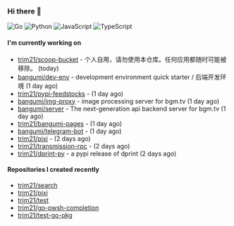 ### Hi there 👋

![Go](https://img.shields.io/badge/go-%2300ADD8.svg?style=for-the-badge&logo=go&logoColor=white)
![Python](https://img.shields.io/badge/python-3670A0?style=for-the-badge&logo=python&logoColor=ffdd54)
![JavaScript](https://img.shields.io/badge/javascript-%23323330.svg?style=for-the-badge&logo=javascript&logoColor=%23F7DF1E)
![TypeScript](https://img.shields.io/badge/typescript-%23007ACC.svg?style=for-the-badge&logo=typescript&logoColor=white)

#### I'm currently working on

- [trim21/scoop-bucket](https://github.com/trim21/scoop-bucket) - 个人自用，请勿使用本仓库。任何应用都随时可能被移除。 (today)
- [bangumi/dev-env](https://github.com/bangumi/dev-env) - development environment quick starter / 后端开发环境 (1 day ago)
- [trim21/pypi-feedstocks](https://github.com/trim21/pypi-feedstocks) -  (1 day ago)
- [bangumi/img-proxy](https://github.com/bangumi/img-proxy) - image processing server for bgm.tv (1 day ago)
- [bangumi/server](https://github.com/bangumi/server) - The next-generation api backend server for bgm.tv (1 day ago)
- [trim21/bangumi-pages](https://github.com/trim21/bangumi-pages) -  (1 day ago)
- [bangumi/telegram-bot](https://github.com/bangumi/telegram-bot) -  (1 day ago)
- [trim21/pixi](https://github.com/trim21/pixi) -  (2 days ago)
- [trim21/transmission-rpc](https://github.com/trim21/transmission-rpc) -  (2 days ago)
- [trim21/dprint-py](https://github.com/trim21/dprint-py) - a pypi release of dprint (2 days ago)

#### Repositories I created recently

- [trim21/search](https://github.com/trim21/search)
- [trim21/pixi](https://github.com/trim21/pixi)
- [trim21/test](https://github.com/trim21/test)
- [trim21/go-pwsh-completion](https://github.com/trim21/go-pwsh-completion)
- [trim21/test-go-pkg](https://github.com/trim21/test-go-pkg)
